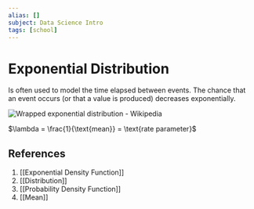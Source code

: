 ```yaml
---
alias: []
subject: Data Science Intro
tags: [school]
---
```

# Exponential Distribution


Is often used to model the time elapsed between events. The chance that an event occurs (or that a value is produced) decreases exponentially.

![Wrapped exponential distribution - Wikipedia](https://upload.wikimedia.org/wikipedia/commons/8/86/WrappedExponentialPDF.png)

$\lambda = \frac{1}{\text{mean}} = \text{rate parameter}$

## References
1. [[Exponential Density Function]]
2. [[Distribution]]
3. [[Probability Density Function]]
4. [[Mean]]